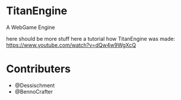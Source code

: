 #  TitanEngine

A WebGame Engine

here should be more stuff
here a tutorial how TitanEngine was made: https://www.youtube.com/watch?v=dQw4w9WgXcQ

# Contributers
- @Dessischment
- @BennoCrafter